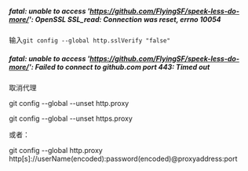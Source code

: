 ##### fatal: unable to access 'https://github.com/FlyingSF/speek-less-do-more/': OpenSSL SSL_read: Connection was reset, errno 10054

输入`git config --global http.sslVerify "false"`

##### fatal: unable to access 'https://github.com/FlyingSF/speek-less-do-more/': Failed to connect to github.com port 443: Timed out

取消代理

git config --global --unset http.proxy

git config --global --unset https.proxy

或者：

git config --global http.proxy http[s]://userName(encoded):password(encoded)@proxyaddress:port


